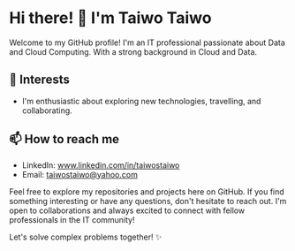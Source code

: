 # Hi there! 👋 I'm Taiwo Taiwo

Welcome to my GitHub profile! I'm an IT professional passionate about Data and Cloud Computing. With a strong background in Cloud and Data.

## 🌱 Interests
- I'm enthusiastic about exploring new technologies, travelling, and collaborating.

## 📫 How to reach me
- LinkedIn: www.linkedin.com/in/taiwostaiwo
- Email: taiwostaiwo@yahoo.com

Feel free to explore my repositories and projects here on GitHub. If you find something interesting or have any questions, don't hesitate to reach out. I'm open to collaborations and always excited to connect with fellow professionals in the IT community!

Let's solve complex problems together! ✨
